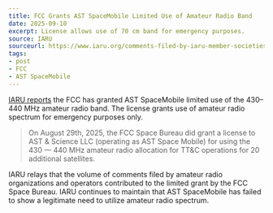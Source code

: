 ```yaml
---
title: FCC Grants AST SpaceMobile Limited Use of Amateur Radio Band
date: 2025-09-10
excerpt: License allows use of 70 cm band for emergency purposes.
source: IARU
sourceurl: https://www.iaru.org/comments-filed-by-iaru-member-societies-results-in-decision-regarding-ast-space-mobile-expansion-in-the-430-440-mhz-band/
tags:
- post
- FCC
- AST SpaceMobile
---
```

[IARU reports](https://www.iaru.org/comments-filed-by-iaru-member-societies-results-in-decision-regarding-ast-space-mobile-expansion-in-the-430-440-mhz-band/) the FCC has granted AST SpaceMobile limited use of the 430–440 MHz amateur radio band. The license grants use of amateur radio spectrum for emergency purposes only. 

> On August 29th, 2025, the FCC Space Bureau did grant a license to AST & Science LLC (operating as AST Space Mobile) for using the 430 — 440 MHz amateur radio allocation for TT&C operations for 20 additional satellites.

IARU relays that the volume of comments filed by amateur radio organizations and operators contributed to the limited grant by the FCC Space Bureau. IARU continues to maintain that AST SpaceMobile has failed to show a legitimate need to utilize amateur radio spectrum. 